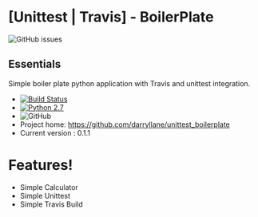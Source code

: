 # [Unittest | Travis] - BoilerPlate


![GitHub issues](https://img.shields.io/github/issues/darryllane/unittest_boilerplate.svg)

Essentials
---
Simple boiler plate python application with Travis and unittest integration.
- [![Build Status](https://travis-ci.com/darryllane/unittest_boilerplate.svg?branch=master)](https://travis-ci.com/darryllane/unittest_boilerplate)
- [![Python 2.7](https://img.shields.io/badge/python-2.7%20+-green.svg)](https://www.python.org/downloads/release/python-360/)
- ![GitHub](https://img.shields.io/github/license/darryllane/unittest_boilerplate.svg)
- Project home: https://github.com/darryllane/unittest_boilerplate
- Current version : 0.1.1
# Features!

- Simple Calculator
- Simple Unittest
- Simple Travis Build

